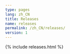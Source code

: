 ```yaml
---
type: pages
lang: zh_CN
title: Releases
name: releases
permalink: /zh_CN/releases/
version: 1
---
```

{% include releases.html %}